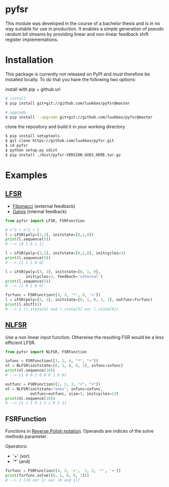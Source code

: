 # pyfsr

This module was developed in the course of a bachelor thesis and is in no way suitable for use in production. It enables a simple generation of pseudo random bit streams by providing linear and non-linear feedback shift register implementations.

# Installation

This package is currently not released on PyPI and must therefore be installed locally. To do that you have the following two options:

install with pip + github url

```bash
# install
$ pip install git+git://github.com/luukbox/pyfsr@master

# upgrade
$ pip install --upgrade git+git://github.com/luukbox/pyfsr@master
```

clone the repository and build it in your working directory

```bash
$ pip install setuptools
$ git clone https://github.com/luukbox/pyfsr.git
$ cd pyfsr
$ python setup.py sdist
$ pip install ./dist/pyfsr-VERSION_GOES_HERE.tar.gz
```

# Examples

## [LFSR](https://en.wikipedia.org/wiki/Linear-feedback_shift_register)

- [Fibonacci](https://en.wikipedia.org/wiki/Linear-feedback_shift_register#Fibonacci_LFSRs) (external feedback)
- [Galois](https://en.wikipedia.org/wiki/Linear-feedback_shift_register#Galois_LFSRs) (internal feedback)

```python
from pyfsr import LFSR, FSRFunction

# x^3 + x^2 + 1
l = LFSR(poly=[3,2], initstate=[0,1,0])
print(l.sequence(5))
# --> [0 1 0 1 1]

l = LFSR(poly=[3,2], initstate=[0,1,0], initcycles=3)
print(l.sequence(5))
# --> [1 1 1 0 0]

l = LFSR(poly=[3, 2], initstate=[0, 1, 0],
         initcycles=3, feedback='internal')
print(l.sequence(5))
# --> [1 0 1 0 0]

fsrfunc = FSRFunction([4, 3, '*', 0, '+'])
l = LFSR(poly=[5, 3], initstate=[0, 1, 0, 1, 1], outfunc=fsrfunc)
print(l.shift())
# --> 1 (l.state[4] and l.state[3] xor l.state[0])
```

## [NLFSR](https://en.wikipedia.org/wiki/Nonlinear-feedback_shift_register)

Use a non linear input function. Otherwise the resulting FSR would be a less efficient LFSR.

```python
from pyfsr import NLFSR, FSRFunction

infunc = FSRFunction([3, 2, 4, "*", "+"])
nl = NLFSR(initstate=[0, 1, 0, 0, 1], infunc=infunc)
print(nl.sequence(10))
# --> [1 0 0 1 0 0 0 1 0 0]

outfunc = FSRFunction([1, 2, 3, "+", "+"])
nl = NLFSR(initstate="ones", infunc=infunc,
           outfunc=outfunc, size=5, initcycles=13)
print(nl.sequence(10))
# --> [1 1 1 0 1 1 1 0 1 1]
```

## FSRFunction

Functions in [Reverse Polish notation](https://en.wikipedia.org/wiki/Reverse_Polish_notation). Operands are indices of the solve methods parameter.

Operators:

- '\+' (xor)
- '\*' (and)

```python
fsrfunc = FSRFunction([4, 3, '+',  1, 2, '*', '+'])
print(fsrfunc.solve([0, 1, 0, 0, 1]))
# --> 1 [(0 xor 1) xor (0 and 1)]
```
